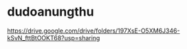 # dudoanungthu
https://drive.google.com/drive/folders/197XsE-O5XM6J346-kSvN_fttBtOOKT68?usp=sharing
